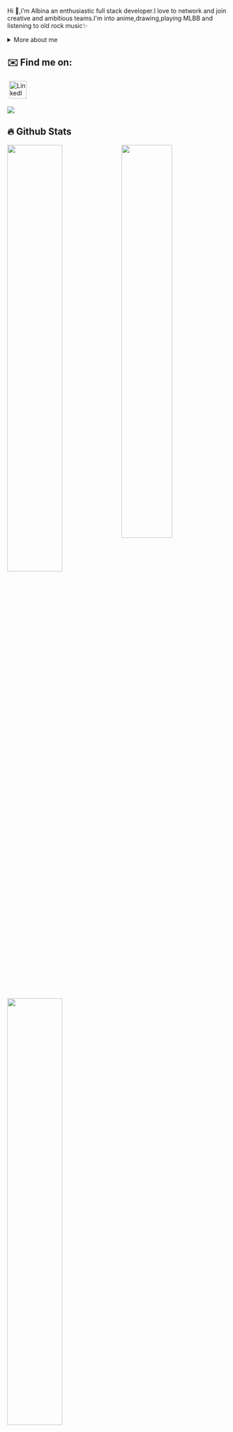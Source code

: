 

<p>
  
Hi 👋,i'm Albina an enthusiastic full stack developer.I love to network and join creative and ambitious teams.I'm into anime,drawing,playing MLBB and listening to old rock music✨

<div>
<details>
  <summary>More about me</summary>

- 🔭 I’m currently on a journey to build **great** things

- 🌱 I’m currently learning **everything** 🤓

- 🤝 I’m looking for help with **finding projects to contribute to!**

</details>
  
</p>

## ✉️ Find me on:

<p align="left">
 <a href="https://al.linkedin.com/in/albina-boshku-143740213" target="_blank" rel="noopener noreferrer"> <img alt="LinkedIn" src="https://img.shields.io/badge/linkedin-%230077B5.svg?style=for-the-badge&logo=linkedin&logoColor=white" height="40" style="vertical-align:top; margin:4px"></a>
</p>

<img src="https://raw.githubusercontent.com/albinaboshku/albinaboshku/output/github-contribution-grid-snake.svg" />

## 🔥 Github Stats

<img align="right" width="48%" src="https://github.com/albinaboshku/albinaboshku/blob/main/images/Satoru%20Gojo%20Hollow%20Purple%20-%20Imgur.gif"/>

<a href="https://github.com/albinaboshku"><img width="50%" src="https://github-readme-stats.vercel.app/api?username=albinaboshku&theme=midnight-purple&title_color=7134F0"></a>
  <a href="https://github.com/albinaboshku"><img width="50%" src="http://github-readme-streak-stats.herokuapp.com/?user=albinaboshku&theme=midnight-purple&date_format=M%20j%5B%2C%20Y%5D&ring=435CDE&fire=622BED&sideNums=622BED"></a>
  
  ## Programming skills
<p "
<img src="https://img.shields.io/badge/-JavaScript-blueviolet?style=flat-square&logo=javascript&logoColor=white" alt="JavaScript" height="45" width="120">
<img src="https://img.shields.io/badge/-PHP-blueviolet?style=flat-square&logo=php&logoColor=white" alt="PHP" height="45" width="120">
<img src="https://img.shields.io/badge/-Laravel-blueviolet?style=flat-square&logo=laravel&logoColor=white" alt="Laravel" height="45" width="120">
<img src="https://img.shields.io/badge/-HTML-blueviolet?style=flat-square&logo=html5&logoColor=white" alt="HTML" height="45" width="120">
<img src="https://img.shields.io/badge/-CSS-blueviolet?style=flat-square&logo=css3&logoColor=white" alt="CSS" height="45" width="120">
<img src="https://img.shields.io/badge/-VueJS-blueviolet?style=flat-square&logo=vue.js&logoColor=white" alt="VueJS" height="45" width="120">
<img src="https://img.shields.io/badge/-ReactJS-blueviolet?style=flat-square&logo=react&logoColor=white" alt="ReactJS" height="45" width="120">
<img src="https://img.shields.io/badge/-Redux-blueviolet?style=flat-square&logo=redux&logoColor=white" alt="Redux" height="45" width="120">
<img src="https://img.shields.io/badge/-Vuex-blueviolet?style=flat-square&logo=vuex&logoColor=white" alt="Vuex" height="45" width="120">
<img src="https://img.shields.io/badge/-Bootstrap-blueviolet?style=flat-square&logo=bootstrap&logoColor=white" alt="Bootstrap" height="45" width="120">
<img src="https://img.shields.io/badge/-MySQL-blueviolet?style=flat-square&logo=mysql&logoColor=white" alt="MySQL" height="45" width="120">
<img src="https://img.shields.io/badge/-Insomnia-blueviolet?style=flat-square&logo=insomnia&logoColor=white" alt="Insomnia" height="45" width="120">
<img src="https://img.shields.io/badge/-Java-blueviolet?style=flat-square&logo=java&logoColor=white" alt="Java" height="45" width="120">
<img src="https://img.shields.io/badge/-Cordova-blueviolet?style=flat-square&logo=apachecordova&logoColor=white" alt="Cordova" height="45" width="120">
<img src="https://img.shields.io/badge/-Quasar-blueviolet?style=flat-square&logo=quasar&logoColor=white" alt="Quasar" height="45" width="120">

</p>

